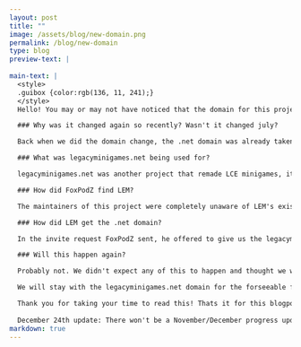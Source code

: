 ```yaml
---
layout: post
title: ""
image: /assets/blog/new-domain.png
permalink: /blog/new-domain
type: blog
preview-text: | 
  
main-text: | 
  <style>
  .guibox {color:rgb(136, 11, 241);}
  </style>
  Hello! You may or may not have noticed that the domain for this project is now legacyminigames**.net** and not legacyminigames**.xyz**, there's a bit more of an explanation to this than you'd expect for this kind of change.

  ### Why was it changed again so recently? Wasn't it changed july?

  Back when we did the domain change, the .net domain was already taken by someone else. At the time we didn't know who owned the domain, we didn't find much about it when looking into it. However on October 25th the owner of legacyminigames.net, FoxPodZ contacted us via an invite request talking about their project.

  ### What was legacyminigames.net being used for?

  legacyminigames.net was another project that remade LCE minigames, it was a much newer project than LEM, only being made 6 months ago (as of writing this) and was not available to anyone except the developers. The project did not get too far in development as it was only 4 months old when they discovered LEM.

  ### How did FoxPodZ find LEM?

  The maintainers of this project were completely unaware of LEM's existence until a few months after legacyminigames.xyz was registered as a domain. The way they found out about LEM was actually someone FoxPodZ knows mentioning to him that they noticed that the same domain name was registered under a different TLD (.xyz instead of .net) and from there the invite request was sent.

  ### How did LEM get the .net domain?

  In the invite request FoxPodZ sent, he offered to give us the legacyminigames.net domain since he was no longer using it after finding LEM, which we happily accepted. It took a while for the transfer to occur, which is why this is only happening now.

  ### Will this happen again?

  Probably not. We didn't expect any of this to happen and thought we would never of gotten the .net domain.

  We will stay with the legacyminigames.net domain for the forseeable future.

  Thank you for taking your time to read this! Thats it for this blogpost, ~~we'll see you in the November progress update!~~
  
  December 24th update: There won't be a November/December progress update unfortunately, we'll hopefully see you in the January Progress Update!
markdown: true
---
```

